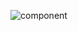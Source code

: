 ![component](https://user-images.githubusercontent.com/94627774/158669197-46e4b737-1ecc-42bb-a668-15e9c7fda072.png)
